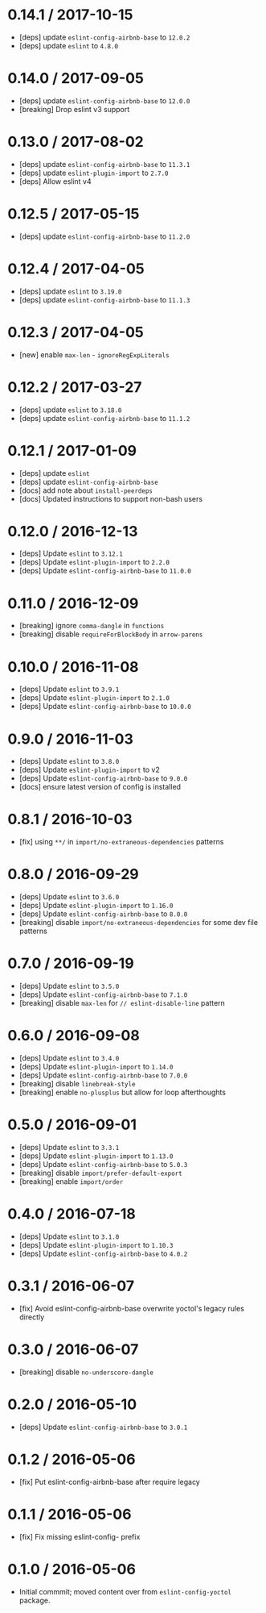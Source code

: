 0.14.1 / 2017-10-15
==================
- [deps] update `eslint-config-airbnb-base` to `12.0.2`
- [deps] update `eslint` to `4.8.0`

0.14.0 / 2017-09-05
==================
- [deps] update `eslint-config-airbnb-base` to `12.0.0`
- [breaking] Drop eslint v3 support

0.13.0 / 2017-08-02
==================
- [deps] update `eslint-config-airbnb-base` to `11.3.1`
- [deps] update `eslint-plugin-import` to `2.7.0`
- [deps] Allow eslint v4

0.12.5 / 2017-05-15
==================
- [deps] update `eslint-config-airbnb-base` to `11.2.0`

0.12.4 / 2017-04-05
==================
- [deps] update `eslint` to `3.19.0`
- [deps] update `eslint-config-airbnb-base` to `11.1.3`

0.12.3 / 2017-04-05
==================
- [new] enable `max-len` - `ignoreRegExpLiterals`

0.12.2 / 2017-03-27
==================
- [deps] update `eslint` to `3.18.0`
- [deps] update `eslint-config-airbnb-base` to `11.1.2`

0.12.1 / 2017-01-09
==================
- [deps] update `eslint`
- [deps] update `eslint-config-airbnb-base`
- [docs] add note about `install-peerdeps`
- [docs] Updated instructions to support non-bash users

0.12.0 / 2016-12-13
==================
- [deps] Update `eslint` to `3.12.1`
- [deps] Update `eslint-plugin-import` to `2.2.0`
- [deps] Update `eslint-config-airbnb-base` to `11.0.0`

0.11.0 / 2016-12-09
==================
- [breaking] ignore `comma-dangle` in `functions`
- [breaking] disable `requireForBlockBody` in `arrow-parens`

0.10.0 / 2016-11-08
==================
- [deps] Update `eslint` to `3.9.1`
- [deps] Update `eslint-plugin-import` to `2.1.0`
- [deps] Update `eslint-config-airbnb-base` to `10.0.0`

0.9.0 / 2016-11-03
==================
- [deps] Update `eslint` to `3.8.0`
- [deps] Update `eslint-plugin-import` to v2
- [deps] Update `eslint-config-airbnb-base` to `9.0.0`
- [docs] ensure latest version of config is installed

0.8.1 / 2016-10-03
==================
- [fix] using `**/` in `import/no-extraneous-dependencies` patterns

0.8.0 / 2016-09-29
==================
- [deps] Update `eslint` to `3.6.0`
- [deps] Update `eslint-plugin-import` to `1.16.0`
- [deps] Update `eslint-config-airbnb-base` to `8.0.0`
- [breaking] disable `import/no-extraneous-dependencies` for some dev file patterns

0.7.0 / 2016-09-19
==================
- [deps] Update `eslint` to `3.5.0`
- [deps] Update `eslint-config-airbnb-base` to `7.1.0`
- [breaking] disable `max-len` for ` // eslint-disable-line ` pattern

0.6.0 / 2016-09-08
==================
- [deps] Update `eslint` to `3.4.0`
- [deps] Update `eslint-plugin-import` to `1.14.0`
- [deps] Update `eslint-config-airbnb-base` to `7.0.0`
- [breaking] disable `linebreak-style`
- [breaking] enable `no-plusplus` but allow for loop afterthoughts

0.5.0 / 2016-09-01
==================
- [deps] Update `eslint` to `3.3.1`
- [deps] Update `eslint-plugin-import` to `1.13.0`
- [deps] Update `eslint-config-airbnb-base` to `5.0.3`
- [breaking] disable `import/prefer-default-export`
- [breaking] enable `import/order`

0.4.0 / 2016-07-18
==================
- [deps] Update `eslint` to `3.1.0`
- [deps] Update `eslint-plugin-import` to `1.10.3`
- [deps] Update `eslint-config-airbnb-base` to `4.0.2`

0.3.1 / 2016-06-07
==================
- [fix] Avoid eslint-config-airbnb-base overwrite yoctol's legacy rules directly

0.3.0 / 2016-06-07
==================
- [breaking] disable `no-underscore-dangle`

0.2.0 / 2016-05-10
==================
- [deps] Update `eslint-config-airbnb-base` to `3.0.1`

0.1.2 / 2016-05-06
==================
- [fix] Put eslint-config-airbnb-base after require legacy

0.1.1 / 2016-05-06
==================
- [fix] Fix missing eslint-config- prefix

0.1.0 / 2016-05-06
==================
- Initial commmit; moved content over from `eslint-config-yoctol` package.
